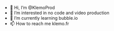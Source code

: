 - 👋 Hi, I’m @KlemoProd
- 👀 I’m interested in no code and video production
- 🌱 I’m currently learning bubble.io
- 📫 How to reach me klemo.fr

<!---
KlemoProd/KlemoProd is a ✨ special ✨ repository because its `README.md` (this file) appears on your GitHub profile.
You can click the Preview link to take a look at your changes.
--->
